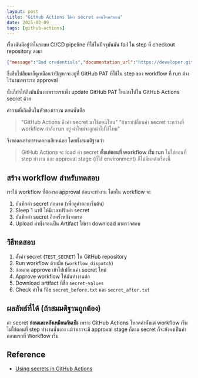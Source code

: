 ```yaml
---
layout: post
title: "GitHub Actions ใช้ค่า secret ตอนไหนกันแน่"
date: 2025-02-09
tags: [github-actions]
---
```


เรื่องมันมีอยู่ว่าในระบบ CI/CD pipeline ที่ใช้ในปัจจุบันมัน fail ใน step ที่ checkout repository ลงมา 

```json
{"message":"Bad credentials","documentation_url":"https://developer.github.com/v3"}
```

ซึ่งสืบไปสืบมาก็ดูเหมือนว่าปัญหาจะอยู่ที่ GitHub PAT ที่ใช้ใน step ของ workflow ที่ run ค้างไว้นานเพราะรอ approval

<script src="https://gist.github.com/raksit31667/e4f6622fc241963394c15e59db23bd12.js"></script>

นั่นก็ทำให้ถึงมันมึนงงเพราะเราเพิ่ง update GitHub PAT ใหม่ลงไปใน GitHub Actions secret ด้วย  

คำถามที่เกิดขึ้นในหัวของเรา ณ ตอนนั้นคือ

> "GitHub Actions ดึงค่า secret มาใช้ตอนไหน"
> "ถ้าเราเปลี่ยนค่า secret ระหว่างที่ workflow กำลัง run อยู่ ค่าใหม่จะถูกนำไปใช้ไหม"

จึงขอลองทำการทดลองเสียหน่อย โดยทั้งสมมติฐานว่า  
> GitHub Actions จะ load ค่า secret **ตั้งแต่ตอนที่ workflow เริ่ม run** ไม่ใช่ตอนที่ step ทำงาน และ approval stage (ที่ใช้ environment) ก็ไม่มีผลต่อเรื่องนี้  

## สร้าง workflow สำหรับทดสอบ  
เราใช้ workflow ที่ต้องรอ approval ก่อนจะทำงาน โดยใน workflow จะ  

1. บันทึกค่า secret ก่อนรอ (เพื่อดูค่าตอนเริ่มต้น)  
2. Sleep 1 นาที ให้มีเวลาปรับค่า secret  
3. บันทึกค่า secret อีกครั้งหลังจากรอ  
4. Upload ค่าทั้งสองเป็น Artifact ให้เรา download มาตรวจสอบ  

<script src="https://gist.github.com/raksit31667/049ed1100873919c3ea0775a887c88f2.js"></script>

## วิธีทดสอบ  
1. ตั้งค่า secret (`TEST_SECRET`) ใน GitHub repository
2. Run workflow ด้วยมือ (`workflow_dispatch`)
3. ก่อนกด approve เข้าไปเปลี่ยนค่า secret ใหม่  
4. Approve workflow ให้มันทำงานต่อ
5. Download artifact ที่ชื่อ `secret-values`
6. Check ค่าใน file `secret_before.txt` และ `secret_after.txt`  

## ผลลัพธ์ที่ได้ (ถ้าสมมติฐานถูกต้อง) 
ค่า secret **ก่อนและหลังเหมือนกันเป๊ะ** เพราะ GitHub Actions โหลดค่าตั้งแต่ workflow เริ่ม ไม่ใช่ตอนที่ step ทำงานนั่นเอง แม้ว่าเราจะมี approval stage ก็ตาม secret ก็จะยังคงเป็นค่าตอนแรกที่ Workflow เริ่ม  

## Reference
- [Using secrets in GitHub Actions](https://docs.github.com/en/actions/security-for-github-actions/security-guides/using-secrets-in-github-actions?utm_source=chatgpt.com#:~:text=Organization%20and%20repository%20secrets%20are%20read%20when%20a%20workflow%20run%20is%20queued%2C%20and%20environment%20secrets%20are%20read%20when%20a%20job%20referencing%20the%20environment%20starts.)
